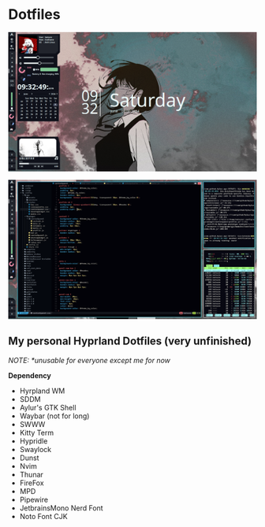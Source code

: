 # Dotfiles
![Desktop Clean](https://github.com/CooperGTe/dotfiles/blob/main/image/desktop.png?raw=true)

![Desktop Busy](https://github.com/CooperGTe/dotfiles/blob/main/image/compact.png?raw=true)
## My personal Hyprland Dotfiles (very unfinished)
_NOTE: *unusable for everyone except me for now_

**Dependency**
- Hyrpland WM
- SDDM
- Aylur's GTK Shell
- Waybar (not for long)
- SWWW
- Kitty Term
- Hypridle
- Swaylock
- Dunst
- Nvim
- Thunar
- FireFox
- MPD
- Pipewire
- JetbrainsMono Nerd Font
- Noto Font CJK
